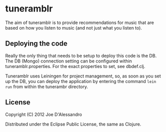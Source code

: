 # tuneramblr

The aim of tuneramblr is to provide recommendations for music that are based on how you listen to music (and not just what you listen to).

## Deploying the code
Really the only thing that needs to be setup to deploy this code is the DB.  The DB (Mongo) connection setting can be configured within tuneramblr.properties.  For the exact properties to set, see dbdef.clj.

Tuneramblr uses Leiningen for project management, so, as soon as you set up the DB, you can deploy the application by entering the command `lein run` from within the tunerambr directory.

## License

Copyright (C) 2012 Joe D'Alessandro

Distributed under the Eclipse Public License, the same as Clojure.

